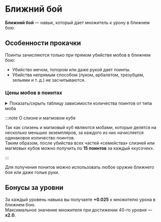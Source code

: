# Ближний бой

**Ближний бой** — навык, который дает множитель к урону в ближнем бою.

## Особенности прокачки

Поинты зачисляются только при прямом убийстве мобов в ближнем бою:
- Убийство мечом, топором или даже рукой дает поинты.
- Убийства непрямым способом (луком, арбалетом, трезубцем, зельями и т. д.) не засчитываются.

### Цены мобов в поинтах

<details>
  <summary>Показать/скрыть таблицу зависимости количества поинтов от типа моба</summary>
  <div>
    <table>
      <thead>
        <tr>
          <th>Моб</th>
          <th>Цена в поинтах</th>
        </tr>
      </thead>
      <tbody>
        <tr>
          <th>Летучая мышь, треска, лосось, головастик, тропическая рыба, </th>
          <th>1</th>
        </tr>
        <tr>
          <th>Чешуйница</th>
          <th>2</th>
        </tr>
        <tr>
          <th>Эндермен, слизень, курица</th>
          <th>3</th>
        </tr>
        <tr>
          <th>Кролик, зомбифицированный пиглин</th>
          <th>4</th>
        </tr>
        <tr>
          <th>Броненосец, верблюд, корова(любая), лошадь, лама, овца, нюхач, лавомерка</th>
          <th>5</th>
        </tr>
        <tr>
          <th>Вредина, спрут(любой)</th>
          <th>7</th>
        </tr>
        <tr>
          <th>Скелет(кроме зимогора), паук(любой), крипер, зомби(любой), свинья, разбойник, пиглин, эндермит</th>
          <th>10</th>
        </tr>
        <tr>
          <th>Хоглин, фантом, зимогор, ведьма</th>
          <th>12</th>
        </tr>
        <tr>
          <th>Ифрит, гаст, магмовый куб, заклинатель, поборник, страж, шалкер, визер-скелет, зоглин</th>
          <th>15</th>
        </tr>
        <tr>
          <th>Разоритель</th>
          <th>25</th>
        </tr>
        <tr>
          <th>Брутальный пиглин, железный голем</th>
          <th>40</th>
        </tr>
        <tr>
          <th>Древний страж</th>
          <th>50</th>
        </tr>
        <tr>
          <th>Хранитель</th>
          <th>250</th>
        </tr>
        <tr>
          <th>Иссушитель</th>
          <th>400</th>
        </tr>
        <tr>
          <th>Эндер-дракон</th>
          <th>500</th>
        </tr>
      </tbody>
    </table>
  </div>
</details>

:::note О слизне и магмовом кубе

Так как слизень и магмовый куб являются мобами, которые делятся на несколько меньших экземпляров, за каждого из них начисляется одинаковое количество поинтов.\
Таким образом, после убийства всех частей «семейства» слизней или магмовых кубов можно получить по **15 поинтов** за каждый «кусочек».

:::

Для получения понитов можно использовать любое оружие ближнего боя или даже голые руки.

## Бонусы за уровни

За каждый уровень навыка вы получаете **+0.025** к множителю урона в ближнем бою.\
Максимальное значение множителя при достижении 40-го уровня — **х2.0**.
